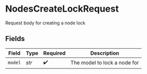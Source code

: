 # NodesCreateLockRequest

Request body for creating a node lock


## Fields

| Field                        | Type                         | Required                     | Description                  |
| ---------------------------- | ---------------------------- | ---------------------------- | ---------------------------- |
| `model`                      | *str*                        | :heavy_check_mark:           | The model to lock a node for |